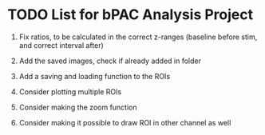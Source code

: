 # TODO List for bPAC Analysis Project

1. Fix ratios, to be calculated in the correct z-ranges (baseline before stim, and correct interval after)

2. Add the saved images, check if already added in folder

3. Add a saving and loading function to the ROIs

4. Consider plotting multiple ROIs

5. Consider making the zoom function

6. Consider making it possible to draw ROI in other channel as well 
